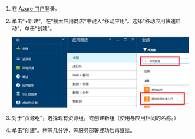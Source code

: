 1. 在 [Azure 门户]登录。

2. 单击“+新建”，在“搜索应用商店”中键入“移动应用”。选择“移动应用快速启动”，单击“创建”。

	![突出显示移动应用快速启动的 Azure 门户](./media/app-service-mobile-dotnet-backend-create-new-service/search-mobile-apps-quickstart.png)


3. 对于“资源组”，选择现有资源组，或创建新组（使用与应用相同的名称。）
 
4. 单击“创建”。稍等几分钟，等服务部署成功后再继续。

<!-- URLs. -->
[Azure 门户]: https://portal.azure.cn/

<!---HONumber=Mooncake_0919_2016---->